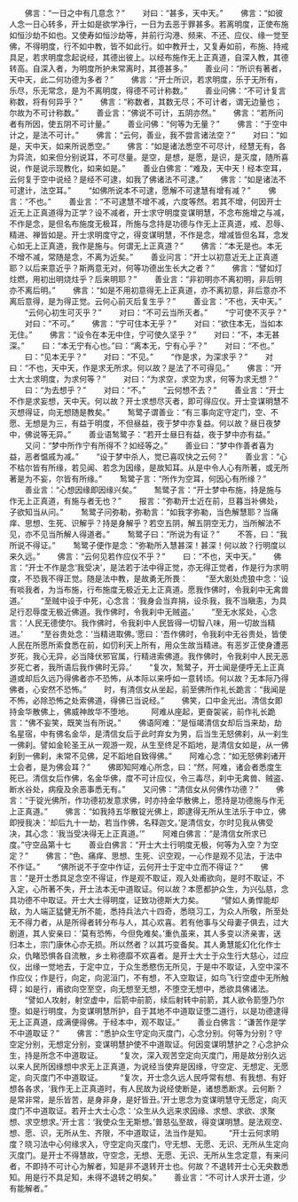 <!-- { "loadSidebar": true } -->
　　佛言：“一日之中有几意念？”
　　对曰：“甚多，天中天。”
　　佛言：“如彼人念一日心转多，开士如是欲学净行，一日为去恶于罪甚多。若离明度，正使布施如恒沙劫不如也。又使寿如恒沙劫等，并前行沟港、频来、不还、应仪、缘一觉至佛，不得明度，行不如中教，皆不如此行。如中教开士，又复寿如前，布施、持戒具足，若求明度念起说经，其德出彼上。以经布施作无上正真道，自深入教，其德转高。自深入者，为明度所护未常离时，其德甚多。”
　　善业问：“所识有著者，天中天，此二何功德为多者？”
　　佛言：“开士所识，若求明度，乐于无所有，乐尽，乐无常念，是为不离明度，得德不可计称数。”
　　善业问佛：“不可计复言称数，将有何异乎？”
　　佛言：“称数者，其数无尽；不可计者，谓无边量也；尔故为不可计称数。”
　　善业言：“佛说不可计，五阴亦然。”
　　佛言：“若所问者有所因，使五阴不可计量。”
　　善业问佛：“何等为无量？”
　　佛言：“于空中计之，是法不可计。”
　　佛言：“云何，善业，我不尝言诸法空？”
　　对曰：“如是，天中天，如来所说悉空。”
　　佛言：“如是诸法悉空不可尽计，经慧无有，各为异流，如来但分别说耳，不可尽量。是空，是想，是愿，是识，是灭度，随所喜说，作是说示现教化，如来如是。”
　　善业白佛言：“难及，天中天！经本空耳，云何复于空中说经？是经不可逮，如我了佛诸法不可逮。”
　　佛言：“如是诸法不可逮计，法空耳。”
　　“如佛所说本不可逮，愿解不可逮慧有增有减？”
　　佛言：“不也。”
　　善业言：“不可逮慧不增不减，六度等然。若其不增，何因开士近无上正真道得为正学？设不减者，开士求守明度变谋明慧，不念布施增之与减，不作是念，是但名布施度无极耳，所施与念持是功德与作无上正真道，戒、忍辱、精进、禅皆如是。开士求明度守之，得变谋明慧，不作是念，增减皆但名耳，念发心如无上正真道，我作是施与。何谓无上正真道？”
　　佛言：“本无是也。本无不增不减，常随是念，不离为近矣。”
　　善业问言：“开士以初意近无上正真道耶？以后来意近乎？斯两意无对，何等功德出生长大之者？”
　　佛言：“譬如灯炷燃，用初出明烧炷乎？后来明耶？”
　　善业言：“非初明亦不离初明，非后明亦不离后明。”
　　佛言：“如是不用初意得无上正真道，亦不离初意，非后意亦不离后意得，是为得正觉。云何心前灭后复生乎？”
　　善业言：“不也，天中天。”
　　“云何心初生可灭乎？”
　　对曰：“不可云当所灭者。”
　　“宁可使不灭乎？”
　　对曰：“不可。”
　　佛言：“宁可住本无乎？”
　　对曰：“欲住本无，当如本无住。”
　　佛言：“设令在本无中住，宁可使久坚乎？”
　　对曰：“不，本无甚深。”
　　曰：“本无宁有心也。”曰：“离本无，宁有心乎？”
　　对曰：“不也。”
　　曰：“见本无乎？”
　　对曰：“不见。”
　　“作是求，为深求乎？”
　　对曰：“不也，天中天，作是求无所求。何以故？是法了不可得见。”
　　佛言：“开士大士求明度，为求何等？”
　　对曰：“为求空，求空为求，何等为求无想？”
　　曰：“为去想乎？”
　　对曰：“不。”
　　“云何想不去？”
　　善业言：“开士不作是求妄想，天中天。何以故？开士求想尽灭者，即可得应仪。开士变谋明慧不灭想得证，向无想随是教矣。”
　　鹙鹭子谓善业：“有三事向定守定门，空、不愿、无想是为三，有益于明度，不但昼益，夜于梦中亦复益。何以故？昼日夜梦中，佛说等无异。”
　　善业语鹙鹭子：“若开士昼日有益，夜于梦中亦有益。”
　　又问：“梦中所作宁有所得不？如经等之。”
　　善业曰：“梦中作善者喜为益，恶者愠戚为减。”
　　“设于梦中杀人，觉已喜叹快之云何？”
　　善业言：“心不枯尔皆有所缘，若见闻、若念为因缘，是故知耳。从是中令人心有所著，或无所著是为不妄，尔皆有所缘。”
　　鹙鹭子言：“所作为空耳，何因心有所缘？”
　　善业言：“心想因缘即因缘兴矣。”
　　鹙鹭子言：“开士梦中布施，持是施与作无上正真道，有施与者无也？”
　　报言：“弥勒开士近在前，旦暮当补佛处，子欲知当从问。”
　　鹙鹭子问弥勒，弥勒言：“如我字弥勒，当色解慧耶？当痛痒、思想、生死、识解乎？持是身解乎？若空五阴，解五阴空无力，当所解法不见，亦不见当所解人得道者。”
　　鹙鹭子曰：“所说为有证？”
　　不答，曰：“我所说不得证。”
　　鹙鹭子便作是念：“弥勒所入慧甚深！甚深！何以故？行明度以来久远。”
　　佛言：“云何见若作应仪不乎？”
　　曰：“不也，天中天。”
　　佛言：“开士不作是念‘我受决’，是法若于法中得正觉，亦无得正觉者，作是行为求明度，不恐我不得正觉。随是法中教，是故勇无所畏：
　　“至大剧处虎狼中念：‘设有啖我者，为当布施，行布施度无极近无上正真道。愿我作佛时，令我刹中无禽兽道。’
　　“至贼中设于中死，心念言：‘我身会当弃捐，设杀我，我不当瞋恚，为具足行忍辱度无极近佛道。我作佛时，令我刹中无贼盗。’
　　“至无水浆处，心念言：‘人民无德使尔。我作佛时，令我刹中人民皆得一切智八味，用一切故当精进。’
　　“至谷贵处念：‘当精进取佛。’愿曰：‘吾作佛时，令我刹中无谷贵处，皆使人民在所愿所索食悉在前，如忉利天上所有，用众生故当精进。有恶岁正使身遭恶岁死，我心无异，必当降伏邪官属，行精进索佛道。我作佛时，令我刹中人民无恶岁死亡者，我所语后我作佛时无异。’
　　“复次，鹙鹭子，开士闻是便呼无上正真道或却后久远乃得佛者亦不恐怖，从本际以来呼如一意转顷。何以故？无本际乃得佛者，心安然不恐怖。”
　　时，有清信女从坐起，前至佛所作礼长跪言：“我闻是不怖，必除恐怖之处索佛道，得佛已当说经。”
　　佛笑，口中金光出。清信女即持金华散佛上，佛威神故华不堕地。
　　阿难从座起，更奋袈裟，前作礼长跪言：“佛不妄笑，既笑当有所说。”
　　佛语阿难：“是恒竭清信女却后当来劫，劫名星宿，中有佛名金华，是清信女后于此时弃女为男，后当生无怒佛刹，从一刹生一佛刹。譬如金轮圣王从一观游一观，从生至终足不蹈地，是清信女如是，从一佛刹到一佛刹，未常不见佛，足不蹈地自致得佛。”
　　阿难心念：“如无怒佛刹诸开士会者，是为佛会耳？”
　　佛即知阿难心所念，曰：“然，阿难，诸会者悉度生死已。清信女后作佛，名金华佛，度不可计应仪，令三毒尽，刹中无禽兽、贼盗、断水谷处，病瘦及余恶事悉无有。”
　　又问佛：“清信女从何佛作功德？”
　　佛言：“于锭光佛所，作功德初发意求佛，时亦持金华散佛上，愿持是功德施与作无上正真道。”
　　佛言：“如我持五华散锭光佛上，即逮得无所从生法乐于中立，佛即授我决：‘却后九十一劫，若当作佛，名释迦文。’是清信女，尔时见我从佛受决，其心念：‘我当受决得无上正真道。’”
　　阿难白佛言：“是清信女所求已度。”守空品第十七
　　善业白佛言：“开士大士行明度无极，何等为入空？为空定？”
　　佛言：“色、痛痒、思想、生死、识空观，一心作是观不见法，于法中不作证。”
　　“佛所说不于空中作证，云何开士于定中立而不得证？”
　　佛言：“是开士悉具足念空不得证，作是观不取证，观入处甫欲向，是时不取证，不入定，心所著不失，开士法本无中道取证。何以故？本愿都护众生，为兴弘慈，念具功德不中取证。开士大士得明度，证致功德斯大力矣。
　　“譬如人勇悍能却敌，为人端正猛健无所不能，悉持兵法六十四奇，悉晓习工，为众人所敬，所至处无不得力者，从是所得者转分布与人，其心欢喜。若有他事与父母妻子俱去，过大剧道，其人安亲曰：‘莫有恐怖，今但免难矣。’重仇虽来，其人多变以济亲害，送归本土，宗门康休心亦无损。所以然者？以其巧变备矣。其人勇慧能幻化化作士众，仇睹恐惧各自流散，乡土称德靡不欢喜者。是开士大士于众生行大慈心，过应仪，出缘一觉地去，于定中立，于众生悉愍伤无所见，于是中不取证，入空中深不作应仪；作是行，向定，向泥洹门，不有想，不入空取证，如鸟飞行空虚中无所触碍；如是行，甫欲向空至空，向无想至无想，不堕空无想中，悉欲具佛诸法。
　　“譬如人攻射，射空虚中，后箭中前箭，续后射转中前箭，其人欲令箭堕乃尔堕。如是行明度，为变谋明慧所护，自于其地不中道取证堕二道行，以是功德逮得无上正真道，成满便得佛。于经本中，观不取证。”
　　善业白佛言：“谦苦作是学不中道取证？”
　　佛言：“悉护众生守定向灭度门，心念分别。何等为分别？守空定分别，无想定分别，变谋明慧护使不中道取证。何因变谋明慧护之？心念护众生，持是所念不中道取证。
　　“复次，深入观苦空定向灭度门，用是故分别久远以来人民所因缘想中求无上正真道，为说经当使弃是因缘，守空定、无想定、无愿定，向灭度门不中道取证。
　　“复次，开士念久远人民呼常有想、有我想、有好想各各求，‘我作无上正真道时，有人民故为说经使断是，诸想悉断求。云何断？是常非常，是乐皆苦，是身非身，是好皆丑。’开士思念为变谋明慧守无愿定，向灭度门不中道取证。若开士大士心念：‘众生从久远来求因缘、求想、求欲、求聚想、求空想求。’开士言：‘我使众生无斯想。’普慈弘至故，得变谋明慧。是法观空、想、愿、识，无所从生、齐限，不中道取证，法当作是知。
　　“开士云何求明度？晓习法中心何缘求入，守空定向灭度门，守无想、无愿、无识、无所从生定向灭度门。是开士不得慧故，守空念，无想、无愿、无识、无所从生念定意，有来问者，不即持不可计心为解者，知是非不退转开士也。何故？不退转开士心无央数悉知。用是行不具足知，未得不退转之明矣。”
　　善业言：“不可计人求开士道，少有能解者。”
